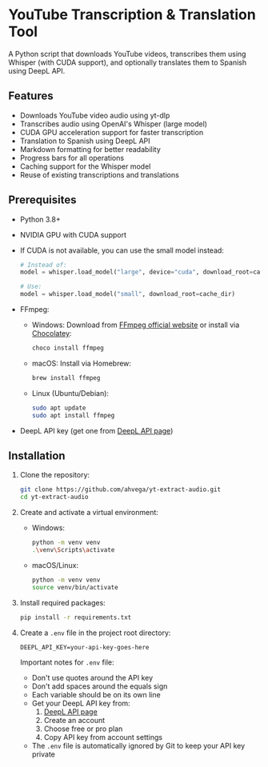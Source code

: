 # YouTube Transcription & Translation Tool

A Python script that downloads YouTube videos, transcribes them using Whisper (with CUDA support), and optionally translates them to Spanish using DeepL API.

## Features

- Downloads YouTube video audio using yt-dlp
- Transcribes audio using OpenAI's Whisper (large model)
- CUDA GPU acceleration support for faster transcription
- Translation to Spanish using DeepL API
- Markdown formatting for better readability
- Progress bars for all operations
- Caching support for the Whisper model
- Reuse of existing transcriptions and translations

## Prerequisites

- Python 3.8+
- NVIDIA GPU with CUDA support
- If CUDA is not available, you can use the small model instead:
  ```python
  # Instead of:
  model = whisper.load_model("large", device="cuda", download_root=cache_dir, fp16=True)
  
  # Use:
  model = whisper.load_model("small", download_root=cache_dir)
  ```

- FFmpeg:
  - Windows: Download from [FFmpeg official website](https://ffmpeg.org/download.html#build-windows) or install via [Chocolatey](https://chocolatey.org/):
    ```bash
    choco install ffmpeg
    ```
  - macOS: Install via Homebrew:
    ```bash
    brew install ffmpeg
    ```
  - Linux (Ubuntu/Debian):
    ```bash
    sudo apt update
    sudo apt install ffmpeg
    ```
- DeepL API key (get one from [DeepL API page](https://www.deepl.com/pro-api))

## Installation

1. Clone the repository: 
   ```bash
   git clone https://github.com/ahvega/yt-extract-audio.git
   cd yt-extract-audio
   ```

2. Create and activate a virtual environment:
   - Windows:
     ```bash
     python -m venv venv
     .\venv\Scripts\activate
     ```
   - macOS/Linux:
     ```bash
     python -m venv venv
     source venv/bin/activate
     ```

3. Install required packages:
   ```bash
   pip install -r requirements.txt
   ```

4. Create a `.env` file in the project root directory:
   ```text
   DEEPL_API_KEY=your-api-key-goes-here
   ```
   
   Important notes for `.env` file:
   - Don't use quotes around the API key
   - Don't add spaces around the equals sign
   - Each variable should be on its own line
   - Get your DeepL API key from:
     1. [DeepL API page](https://www.deepl.com/pro-api)
     2. Create an account
     3. Choose free or pro plan
     4. Copy API key from account settings
   - The `.env` file is automatically ignored by Git to keep your API key private

